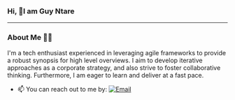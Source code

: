 ### Hi, 👋I am Guy Ntare

---

### About Me 👨‍💻

I'm a tech enthusiast experienced in leveraging agile frameworks to provide a robust synopsis for high level overviews. I aim to develop iterative approaches as a corporate strategy, and also strive to foster collaborative thinking.  Furthermore, I am eager to learn and deliver at a fast pace.

- 📫 You can reach out to me by:
  [![Email](https://img.shields.io/badge/--gmail?label=Gmail&logo=Gmail&style=social)](mailto:gntare2@gmail.com)
<!--   [![Twitter](https://img.shields.io/badge/--twitter?label=Twitter&logo=Twitter&style=social)](https://twitter.com/ntare_guy) -->
 




